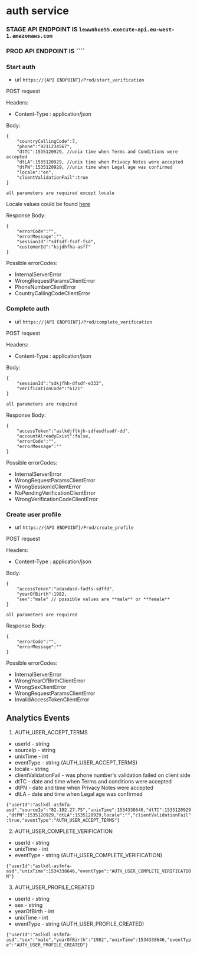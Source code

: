 # auth service

### STAGE API ENDPOINT IS ``lewwnhue55.execute-api.eu-west-1.amazonaws.com``
### PROD API ENDPOINT IS ````

### Start auth

* url ``https://{API ENDPOINT}/Prod/start_verification``

POST request

Headers:

* Content-Type : application/json

Body:

    {
        "countryCallingCode":7,
        "phone":"9211234567",
        "dtTC":1535120929, //unix time when Terms and Conditions were accepted
        "dtLA":1535120929, //unix time when Privacy Notes were accepted
        "dtPN":1535120929, //unix time when Legal age was confirmed
        "locale":"en",
        "clientValidationFail":true
    }
    
    all parameters are required except locale
    
 Locale values could be found [here](https://www.twilio.com/docs/verify/supported-languages)
    
 Response Body:
 
    {
        "errorCode":"",
        "errorMessage":"",
        "sessionId":"sdfsdf-fsdf-fsd",
        "customerId":"ksjdhfha-asff"
    }
    
Possible errorCodes:

* InternalServerError
* WrongRequestParamsClientError
* PhoneNumberClientError
* CountryCallingCodeClientError

### Complete auth

* url ``https://{API ENDPOINT}/Prod/complete_verification``

POST request

Headers:

* Content-Type : application/json

Body:

    {
        "sessionId":"sdkjfhh-dfsdf-e333",
        "verificationCode":"6121"
    }
    
    all parameters are required
    
 Response Body:
 
    {
        "accessToken":"aslkdjflkjh-sdfasdfsadf-dd",
        "accountAlreadyExist":false,
        "errorCode":"",
        "errorMessage":""
    }
    
Possible errorCodes:

* InternalServerError
* WrongRequestParamsClientError
* WrongSessionIdClientError
* NoPendingVerificationClientError
* WrongVerificationCodeClientError

### Create user profile

* url ``https://{API ENDPOINT}/Prod/create_profile``

POST request

Headers:

* Content-Type : application/json

Body:

    {
        "accessToken":"adasdasd-fadfs-sdffd",
        "yearOfBirth":1982,
        "sex":"male" // possible values are **male** or **female** 
    }
    
    all parameters are required
    
 Response Body:
 
    {
        "errorCode":"",
        "errorMessage":""
    }
    
Possible errorCodes:

* InternalServerError
* WrongYearOfBirthClientError
* WrongSexClientError
* WrongRequestParamsClientError
* InvalidAccessTokenClientError

## Analytics Events

1. AUTH_USER_ACCEPT_TERMS

* userId - string
* sourceIp - string
* unixTime - int
* eventType - string (AUTH_USER_ACCEPT_TERMS)
* locale - string
* clientValidationFail - was phone number's validation failed on client side
* dtTC - date and time when Terms and conditions were accepted
* dtPN - date and time when Privacy Notes were accepted
* dtLA - date and time when Legal age was confirmed

`{"userId":"aslkdl-asfmfa-asd","sourceIp":"82.102.27.75","unixTime":1534338646,"dtTC":1535120929,"dtPN":1535120929,"dtLA":1535120929,locale":"","clientValidationFail":true,"eventType":"AUTH_USER_ACCEPT_TERMS"}`

2. AUTH_USER_COMPLETE_VERIFICATION

* userId - string
* unixTime - int
* eventType - string (AUTH_USER_COMPLETE_VERIFICATION)

`{"userId":"aslkdl-asfmfa-asd","unixTime":1534338646,"eventType":"AUTH_USER_COMPLETE_VERIFICATION"}`

3. AUTH_USER_PROFILE_CREATED

* userId - string
* sex - string
* yearOfBirth - int
* unixTime - int
* eventType - string (AUTH_USER_PROFILE_CREATED)

`{"userId":"aslkdl-asfmfa-asd","sex":"male","yearOfBirth":"1982","unixTime":1534338646,"eventType":"AUTH_USER_PROFILE_CREATED"}`